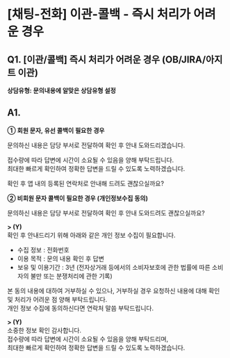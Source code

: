 # [채팅-전화] 이관-콜백 - 즉시 처리가 어려운 경우

**Q1. [이관/콜백] 즉시 처리가 어려운 경우 (OB/JIRA/아지트 이관)**
----------------------------------------------

**상담유형: 문의내용에 알맞은 상담유형 설정**

**A1.**
-------

**① 회원 문자, 유선 콜백이 필요한 경우**

문의하신 내용은 담당 부서로 전달하여 확인 후 안내 도와드리겠습니다.

접수량에 따라 답변에 시간이 소요될 수 있음을 양해 부탁드립니다.   
최대한 빠르게 확인하여 정확한 답변을 드릴 수 있도록 노력하겠습니다.

확인 후 앱 내의 등록된 연락처로 안내해 드려도 괜찮으실까요?

**② 비회원 문자 콜백이 필요한 경우 (개인정보수집 동의)**

문의하신 내용은 담당 부서로 전달하여 확인 후 안내 도와드려도 괜찮으실까요?

**> (Y)**  
확인 후 안내드리기 위해 아래와 같은 개인 정보 수집이 필요합니다.

- 수집 정보 : 전화번호   
- 이용 목적 : 문의 내용 확인 후 답변   
- 보유 및 이용기간 : 3년 (전자상거래 등에서의 소비자보호에 관한 법률에 따른 소비자의 불만 또는 분쟁처리에 관한 기록)

본 동의 내용에 대하여 거부하실 수 있으나, 거부하실 경우 요청하신 내용에 대해 확인 및 처리가 어려운 점 양해 부탁드립니다.   
개인 정보 수집에 동의하신다면 연락처 말씀 부탁드립니다.

**> (Y)**  
소중한 정보 확인 감사합니다.   
접수량에 따라 답변에 시간이 소요될 수 있음을 양해 부탁드리며,  
최대한 빠르게 확인하여 정확한 답변을 드릴 수 있도록 노력하겠습니다.